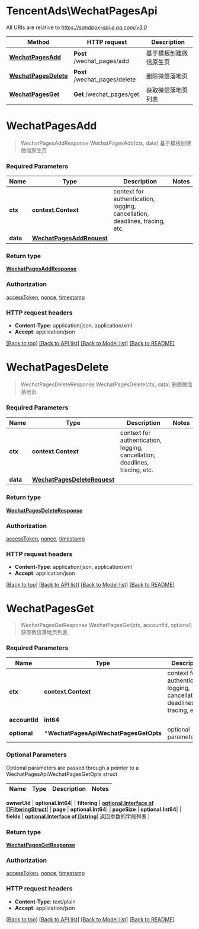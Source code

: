 # TencentAds\WechatPagesApi

All URIs are relative to *https://sandbox-api.e.qq.com/v3.0*

Method | HTTP request | Description
------------- | ------------- | -------------
[**WechatPagesAdd**](WechatPagesApi.md#WechatPagesAdd) | **Post** /wechat_pages/add | 基于模板创建微信原生页
[**WechatPagesDelete**](WechatPagesApi.md#WechatPagesDelete) | **Post** /wechat_pages/delete | 删除微信落地页
[**WechatPagesGet**](WechatPagesApi.md#WechatPagesGet) | **Get** /wechat_pages/get | 获取微信落地页列表


# **WechatPagesAdd**
> WechatPagesAddResponse WechatPagesAdd(ctx, data)
基于模板创建微信原生页

### Required Parameters

Name | Type | Description  | Notes
------------- | ------------- | ------------- | -------------
 **ctx** | **context.Context** | context for authentication, logging, cancellation, deadlines, tracing, etc.
  **data** | [**WechatPagesAddRequest**](WechatPagesAddRequest.md)|  | 

### Return type

[**WechatPagesAddResponse**](WechatPagesAddResponse.md)

### Authorization

[accessToken](../README.md#accessToken), [nonce](../README.md#nonce), [timestamp](../README.md#timestamp)

### HTTP request headers

 - **Content-Type**: application/json, application/xml
 - **Accept**: application/json

[[Back to top]](#) [[Back to API list]](../README.md#documentation-for-api-endpoints) [[Back to Model list]](../README.md#documentation-for-models) [[Back to README]](../README.md)

# **WechatPagesDelete**
> WechatPagesDeleteResponse WechatPagesDelete(ctx, data)
删除微信落地页

### Required Parameters

Name | Type | Description  | Notes
------------- | ------------- | ------------- | -------------
 **ctx** | **context.Context** | context for authentication, logging, cancellation, deadlines, tracing, etc.
  **data** | [**WechatPagesDeleteRequest**](WechatPagesDeleteRequest.md)|  | 

### Return type

[**WechatPagesDeleteResponse**](WechatPagesDeleteResponse.md)

### Authorization

[accessToken](../README.md#accessToken), [nonce](../README.md#nonce), [timestamp](../README.md#timestamp)

### HTTP request headers

 - **Content-Type**: application/json, application/xml
 - **Accept**: application/json

[[Back to top]](#) [[Back to API list]](../README.md#documentation-for-api-endpoints) [[Back to Model list]](../README.md#documentation-for-models) [[Back to README]](../README.md)

# **WechatPagesGet**
> WechatPagesGetResponse WechatPagesGet(ctx, accountId, optional)
获取微信落地页列表

### Required Parameters

Name | Type | Description  | Notes
------------- | ------------- | ------------- | -------------
 **ctx** | **context.Context** | context for authentication, logging, cancellation, deadlines, tracing, etc.
  **accountId** | **int64**|  | 
 **optional** | ***WechatPagesApiWechatPagesGetOpts** | optional parameters | nil if no parameters

### Optional Parameters
Optional parameters are passed through a pointer to a WechatPagesApiWechatPagesGetOpts struct

Name | Type | Description  | Notes
------------- | ------------- | ------------- | -------------

 **ownerUid** | **optional.Int64**|  | 
 **filtering** | [**optional.Interface of []FilteringStruct**](FilteringStruct.md)|  | 
 **page** | **optional.Int64**|  | 
 **pageSize** | **optional.Int64**|  | 
 **fields** | [**optional.Interface of []string**](string.md)| 返回参数的字段列表 | 

### Return type

[**WechatPagesGetResponse**](WechatPagesGetResponse.md)

### Authorization

[accessToken](../README.md#accessToken), [nonce](../README.md#nonce), [timestamp](../README.md#timestamp)

### HTTP request headers

 - **Content-Type**: text/plain
 - **Accept**: application/json

[[Back to top]](#) [[Back to API list]](../README.md#documentation-for-api-endpoints) [[Back to Model list]](../README.md#documentation-for-models) [[Back to README]](../README.md)

